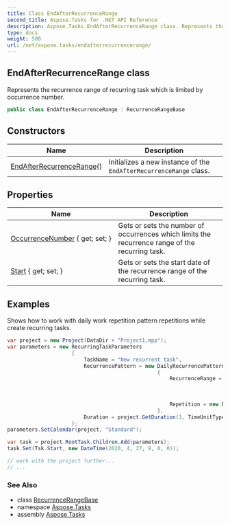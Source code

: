 ```yaml
---
title: Class EndAfterRecurrenceRange
second_title: Aspose.Tasks for .NET API Reference
description: Aspose.Tasks.EndAfterRecurrenceRange class. Represents the recurrence range of recurring task which is limited by occurrence number
type: docs
weight: 500
url: /net/aspose.tasks/endafterrecurrencerange/
---
```

## EndAfterRecurrenceRange class

Represents the recurrence range of recurring task which is limited by occurrence number.

```csharp
public class EndAfterRecurrenceRange : RecurrenceRangeBase
```

## Constructors

| Name | Description |
| --- | --- |
| [EndAfterRecurrenceRange](endafterrecurrencerange/)() | Initializes a new instance of the `EndAfterRecurrenceRange` class. |

## Properties

| Name | Description |
| --- | --- |
| [OccurrenceNumber](../../aspose.tasks/endafterrecurrencerange/occurrencenumber/) { get; set; } | Gets or sets the number of occurrences which limits the recurrence range of the recurring task. |
| [Start](../../aspose.tasks/recurrencerangebase/start/) { get; set; } | Gets or sets the start date of the recurrence range of the recurring task. |

## Examples

Shows how to work with daily work repetition pattern repetitions while create recurring tasks.

```csharp
var project = new Project(DataDir + "Project1.mpp");
var parameters = new RecurringTaskParameters
                     {
                         TaskName = "New recurrent task",
                         RecurrencePattern = new DailyRecurrencePattern
                                                 {
                                                     RecurrenceRange = new EndAfterRecurrenceRange
                                                                           {
                                                                               Start = new DateTime(2018, 1, 1, 8, 0, 0), OccurrenceNumber = 9
                                                                           },
                                                     Repetition = new DailyWorkRepetition { RepetitionInterval = 1 }
                                                 },
                         Duration = project.GetDuration(1, TimeUnitType.Hour)
                     };
parameters.SetCalendar(project, "Standard");

var task = project.RootTask.Children.Add(parameters);
task.Set(Tsk.Start, new DateTime(2020, 4, 27, 8, 0, 0));

// work with the project further...
// ...
```

### See Also

* class [RecurrenceRangeBase](../recurrencerangebase/)
* namespace [Aspose.Tasks](../../aspose.tasks/)
* assembly [Aspose.Tasks](../../)



